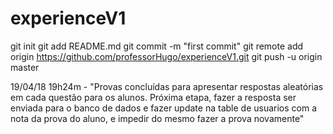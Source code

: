 # experienceV1

git init
git add README.md
git commit -m "first commit"
git remote add origin https://github.com/professorHugo/experienceV1.git
git push -u origin master

19/04/18 19h24m - "Provas concluídas para apresentar respostas aleatórias em cada questão para os alunos. Próxima etapa, fazer a resposta ser enviada para o banco de dados e fazer update na table de usuarios com a nota da prova do aluno, e impedir do mesmo fazer a prova novamente"
